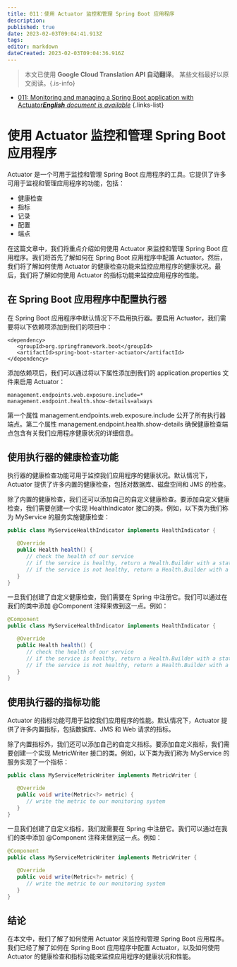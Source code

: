 ```yaml
---
title: 011：使用 Actuator 监控和管理 Spring Boot 应用程序
description: 
published: true
date: 2023-02-03T09:04:41.913Z
tags: 
editor: markdown
dateCreated: 2023-02-03T09:04:36.916Z
---
```


> 本文已使用 **Google Cloud Translation API 自动翻译**。
某些文档最好以原文阅读。{.is-info}



- [011: Monitoring and managing a Spring Boot application with Actuator***English** document is available*](/en/Knowledge-base/Spring-Boot/Learning/011-monitoring-and-managing-a-spring-boot-application-with-actuator)
{.links-list}


# 使用 Actuator 监控和管理 Spring Boot 应用程序

Actuator 是一个可用于监控和管理 Spring Boot 应用程序的工具。它提供了许多可用于监视和管理应用程序的功能，包括：

- 健康检查
- 指标
- 记录
- 配置
- 端点

在这篇文章中，我们将重点介绍如何使用 Actuator 来监控和管理 Spring Boot 应用程序。我们将首先了解如何在 Spring Boot 应用程序中配置 Actuator。然后，我们将了解如何使用 Actuator 的健康检查功能来监控应用程序的健康状况。最后，我们将了解如何使用 Actuator 的指标功能来监控应用程序的性能。

## 在 Spring Boot 应用程序中配置执行器

在 Spring Boot 应用程序中默认情况下不启用执行器。要启用 Actuator，我们需要将以下依赖项添加到我们的项目中：

```
<dependency>
   <groupId>org.springframework.boot</groupId>
   <artifactId>spring-boot-starter-actuator</artifactId>
</dependency>
```

添加依赖项后，我们可以通过将以下属性添加到我们的 application.properties 文件来启用 Actuator：

```
management.endpoints.web.exposure.include=*
management.endpoint.health.show-details=always
```

第一个属性 management.endpoints.web.exposure.include 公开了所有执行器端点。第二个属性 management.endpoint.health.show-details 确保健康检查端点包含有关我们应用程序健康状况的详细信息。

## 使用执行器的健康检查功能

执行器的健康检查功能可用于监控我们应用程序的健康状况。默认情况下，Actuator 提供了许多内置的健康检查，包括对数据库、磁盘空间和 JMS 的检查。

除了内置的健康检查，我们还可以添加自己的自定义健康检查。要添加自定义健康检查，我们需要创建一个实现 HealthIndicator 接口的类。例如，以下类为我们称为 MyService 的服务实施健康检查：

```java
public class MyServiceHealthIndicator implements HealthIndicator {

   @Override
   public Health health() {
      // check the health of our service
      // if the service is healthy, return a Health.Builder with a status of UP
      // if the service is not healthy, return a Health.Builder with a status of DOWN
   }
}
```

一旦我们创建了自定义健康检查，我们需要在 Spring 中注册它。我们可以通过在我们的类中添加 @Component 注释来做到这一点。例如：

```java
@Component
public class MyServiceHealthIndicator implements HealthIndicator {

   @Override
   public Health health() {
      // check the health of our service
      // if the service is healthy, return a Health.Builder with a status of UP
      // if the service is not healthy, return a Health.Builder with a status of DOWN
   }
}
```

## 使用执行器的指标功能

Actuator 的指标功能可用于监控我们应用程序的性能。默认情况下，Actuator 提供了许多内置指标，包括数据库、JMS 和 Web 请求的指标。

除了内置指标外，我们还可以添加自己的自定义指标。要添加自定义指标，我们需要创建一个实现 MetricWriter 接口的类。例如，以下类为我们称为 MyService 的服务实现了一个指标：

```java
public class MyServiceMetricWriter implements MetricWriter {

   @Override
   public void write(Metric<?> metric) {
      // write the metric to our monitoring system
   }
}
```

一旦我们创建了自定义指标，我们就需要在 Spring 中注册它。我们可以通过在我们的类中添加 @Component 注释来做到这一点。例如：

```java
@Component
public class MyServiceMetricWriter implements MetricWriter {

   @Override
   public void write(Metric<?> metric) {
      // write the metric to our monitoring system
   }
}
```

## 结论

在本文中，我们了解了如何使用 Actuator 来监控和管理 Spring Boot 应用程序。我们已经了解了如何在 Spring Boot 应用程序中配置 Actuator，以及如何使用 Actuator 的健康检查和指标功能来监控应用程序的健康状况和性能。